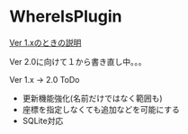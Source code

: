 # WhereIsPlugin
[Ver 1.xのときの説明](https://github.com/kanasaki15/WhereIsPlugin/tree/master)

Ver 2.0に向けて１から書き直し中。。。

Ver 1.x -> 2.0 ToDo
- 更新機能強化(名前だけではなく範囲も)
- 座標を指定しなくても追加などを可能にする
- SQLite対応